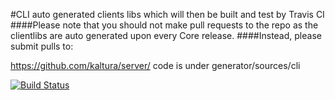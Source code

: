 #CLI auto generated clients libs which will then be built and test by Travis CI
####Please note that you should not make pull requests to the repo as the clientlibs are auto generated upon every Core release.
####Instead, please submit pulls to:


https://github.com/kaltura/server/
code is under generator/sources/cli

[![Build Status](https://travis-ci.org/kaltura/KalturaGeneratedAPIClientsCLI.svg?branch=master)](https://travis-ci.org/kaltura/KalturaGeneratedAPIClientsCLI)


